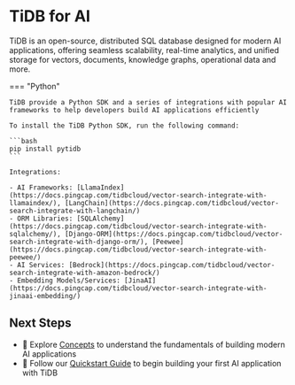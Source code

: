 # TiDB for AI

TiDB is an open-source, distributed SQL database designed for modern AI applications, offering seamless scalability, real-time analytics, and unified storage for vectors, documents, knowledge graphs, operational data and more.

=== "Python"

    TiDB provide a Python SDK and a series of integrations with popular AI frameworks to help developers build AI applications efficiently

    To install the TiDB Python SDK, run the following command:

    ```bash
    pip install pytidb
    ```

    Integrations:

    - AI Frameworks: [LlamaIndex](https://docs.pingcap.com/tidbcloud/vector-search-integrate-with-llamaindex/), [LangChain](https://docs.pingcap.com/tidbcloud/vector-search-integrate-with-langchain/)
    - ORM Libraries: [SQLAlchemy](https://docs.pingcap.com/tidbcloud/vector-search-integrate-with-sqlalchemy/), [Django-ORM](https://docs.pingcap.com/tidbcloud/vector-search-integrate-with-django-orm/), [Peewee](https://docs.pingcap.com/tidbcloud/vector-search-integrate-with-peewee/)
    - AI Services: [Bedrock](https://docs.pingcap.com/tidbcloud/vector-search-integrate-with-amazon-bedrock/)
    - Embedding Models/Services: [JinaAI](https://docs.pingcap.com/tidbcloud/vector-search-integrate-with-jinaai-embedding/)

## Next Steps

- 📖 Explore [Concepts](./concepts/vector-search.md) to understand the fundamentals of building modern AI applications
- 🚀 Follow our [Quickstart Guide](./quickstart.md) to begin building your first AI application with TiDB